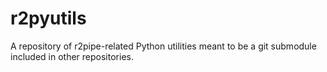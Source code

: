 # r2pyutils
A repository of r2pipe-related Python utilities meant to be a git submodule included in other repositories.
